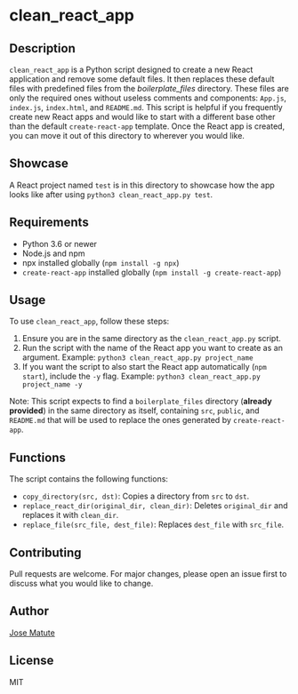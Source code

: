 # clean_react_app

## Description

`clean_react_app` is a Python script designed to create a new React application and remove some default files. It then replaces these default files with predefined files from the _boilerplate_files_ directory. These files are only the required ones without useless comments and components: `App.js`, `index.js`, `index.html`, and `README.md`. This script is helpful if you frequently create new React apps and would like to start with a different base other than the default `create-react-app` template. Once the React app is created, you can move it out of this directory to wherever you would like.

## Showcase

A React project named `test` is in this directory to showcase how the app looks like after using `python3 clean_react_app.py test`.

## Requirements

-   Python 3.6 or newer
-   Node.js and npm
-   npx installed globally (`npm install -g npx`)
-   `create-react-app` installed globally (`npm install -g create-react-app`)

## Usage

To use `clean_react_app`, follow these steps:

1. Ensure you are in the same directory as the `clean_react_app.py` script.
2. Run the script with the name of the React app you want to create as an argument. Example: `python3 clean_react_app.py project_name`
3. If you want the script to also start the React app automatically (`npm start`), include the `-y` flag. Example: `python3 clean_react_app.py project_name -y`

Note: This script expects to find a `boilerplate_files` directory (**already provided**) in the same directory as itself, containing `src`, `public`, and `README.md` that will be used to replace the ones generated by `create-react-app`.

## Functions

The script contains the following functions:

-   `copy_directory(src, dst)`: Copies a directory from `src` to `dst`.
-   `replace_react_dir(original_dir, clean_dir)`: Deletes `original_dir` and replaces it with `clean_dir`.
-   `replace_file(src_file, dest_file)`: Replaces `dest_file` with `src_file`.

## Contributing

Pull requests are welcome. For major changes, please open an issue first to discuss what you would like to change.

## Author

[Jose Matute](https://www.linkedin.com/in/jose-e-matute-garcia-780032214/)

## License

MIT
